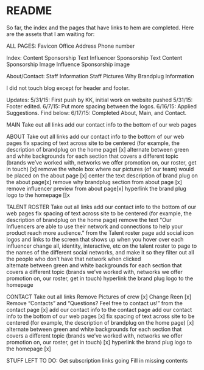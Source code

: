 # README #

So far, the index and the pages that have links to hem are completed. Here are the assets that I am waiting for:

ALL PAGES:
Favicon
Office Address
Phone number

Index:
Content Sponsorship Text
Influencer Sponsorship Text
Content Sponsorship Image
Influence Sponsorship image

About/Contact:
Staff Information
Staff Pictures
Why Brandplug Information

I did not touch blog except for header and footer.

Updates:
5/31/15: First push by KK, initial work on website pushed
5/31/15: Footer edited.
6/7/15: Put more spacing between the logos.
6/16/15: Applied Suggestions. Find below:
6/17/15: Completed About, Main, and Contact.

MAIN
Take out all links
add our contact info to the bottom of our web pages

ABOUT
Take out all links 
add our contact info to the bottom of our web pages
fix spacing of text across site to be centered (for example, the description of brandplug on the home page) [x]
alternate between green and white backgrounds for each section that covers a different topic (brands we’ve worked with, networks we offer promotion on, our roster, get in touch) [x]
remove the whole box where our pictures (of our team) would be placed on the about page [x]
center the text description of brand plug on the about page[x]
remove why brandplug section from about page [x]
remove influencer preview from about page[x]
hyperlink the brand plug logo to the homepage [[x

TALENT ROSTER
Take out all links
add our contact info to the bottom of our web pages
fix spacing of text across site to be centered (for example, the description of brandplug on the home page)
remove the text "Our Influencers are able to use their network and connections to help your product reach more audience.” from the Talent roster page
add social icon logos and links to the screen that shows up when you hover over each influencer
change all, identity, interactive, etc on the talent roster to page to the names of the different social networks, and make it so they filter out all the people who don’t have that network when clicked\
alternate between green and white backgrounds for each section that covers a different topic (brands we’ve worked with, networks we offer promotion on, our roster, get in touch)
hyperlink the brand plug logo to the homepage

CONTACT
Take out all links
Remove Pictures of crew [x]
Change Reen [x]
Remove “Contacts” and “Questions? Feel free to contact us!” from the contact page [x]
add our contact info to the contact page 
add our contact info to the bottom of our web pages [x]
fix spacing of text across site to be centered (for example, the description of brandplug on the home page) [x]
alternate between green and white backgrounds for each section that covers a different topic (brands we’ve worked with, networks we offer promotion on, our roster, get in touch) [x]
hyperlink the brand plug logo to the homepage [x]

STUFF LEFT TO DO:
Get subscription links going
Fill in missing contents